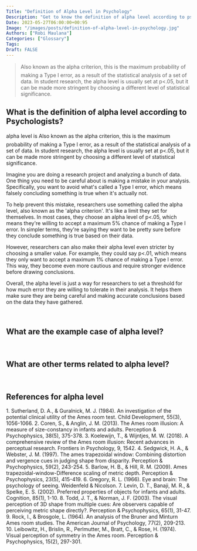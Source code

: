 ```yaml
---
Title: "Definition of Alpha Level in Psychology"
Description: "Get to know the definition of alpha level according to psychologists."
Date: 2023-05-27T06:00:00+00:95
Image: "/images/posts/definition-of-alpha-level-in-psychology.jpg"
Authors: ["Robi Maulana"]
Categories: ["Glossary"]
Tags: 
Draft: FALSE
---
```





> Also known as the alpha criterion, this is the maximum probability of making a Type I error, as a result of the statistical analysis of a set of data. In student research, the alpha level is usually set at p<.05, but it can be made more stringent by choosing a different level of statistical significance.

## What is the definition of alpha level according to Psychologists?

alpha level is Also known as the alpha criterion, this is the maximum probability of making a Type I error, as a result of the statistical analysis of a set of data. In student research, the alpha level is usually set at p<.05, but it can be made more stringent by choosing a different level of statistical significance.

Imagine you are doing a research project and analyzing a bunch of data. One thing you need to be careful about is making a mistake in your analysis. Specifically, you want to avoid what's called a Type I error, which means falsely concluding something is true when it's actually not.

To help prevent this mistake, researchers use something called the alpha level, also known as the 'alpha criterion'. It's like a limit they set for themselves. In most cases, they choose an alpha level of p<.05, which means they're willing to accept a maximum 5% chance of making a Type I error. In simpler terms, they're saying they want to be pretty sure before they conclude something is true based on their data.

However, researchers can also make their alpha level even stricter by choosing a smaller value. For example, they could say p<.01, which means they only want to accept a maximum 1% chance of making a Type I error. This way, they become even more cautious and require stronger evidence before drawing conclusions.

Overall, the alpha level is just a way for researchers to set a threshold for how much error they are willing to tolerate in their analysis. It helps them make sure they are being careful and making accurate conclusions based on the data they have gathered.

 

## What are the example case of alpha level?

 

## What are other terms related to alpha level?

 

## References for alpha level

1\. Sutherland, D. A., & Guralnick, M. J. (1984). An investigation of the potential clinical utility of the Ames room test. Child Development, 55(3), 1056-1066. 2. Coren, S., & Anglin, J. M. (2013). The Ames room illusion: A measure of size-constancy in infants and adults. Perception & Psychophysics, 38(5), 375-378. 3. Koelewijn, T., & Wijntjes, M. W. (2018). A comprehensive review of the Ames room illusion: Recent advances in perceptual research. Frontiers in Psychology, 9, 1542. 4. Sedgwick, H. A., & Webster, J. M. (1997). The ames trapezoidal window: Combining distortion and vergence cues in judging shape from disparity. Perception & Psychophysics, 59(2), 243-254. 5. Barlow, H. B., & Hill, R. M. (2009). Ames trapezoidal-window-Difference scaling of metric depth. Perception & Psychophysics, 23(5), 415-419. 6. Gregory, R. L. (1966). Eye and brain: The psychology of seeing. Weidenfeld & Nicolson. 7. Levin, D. T., Banaji, M. R., & Spelke, E. S. (2002). Preferred properties of objects for infants and adults. Cognition, 85(1), 1-10. 8. Todd, J. T., & Norman, J. F. (2003). The visual perception of 3D shape from multiple cues: Are observers capable of perceiving metric shape directly?. Perception & Psychophysics, 65(1), 31-47. 9. Rock, I., & Brosgole, L. (1964). An analysis of the Bruner and Minturn Ames room studies. The American Journal of Psychology, 77(2), 209-213. 10. Leibowitz, H., Brislin, R., Perlmutter, M., Bratt, C., & Rose, H. (1974). Visual perception of symmetry in the Ames room. Perception & Psychophysics, 15(2), 297-301.
